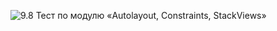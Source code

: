 ![9.8 Тест по модулю «Autolayout, Constraints, StackViews»](https://i.postimg.cc/51FSdz7G/9-8-Autolayout-Constraints-Stack-Views.png)

